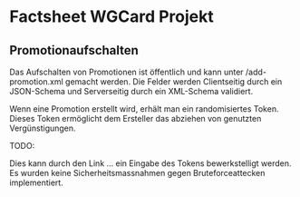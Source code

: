 # Factsheet WGCard Projekt

## Promotionaufschalten

Das Aufschalten von Promotionen ist öffentlich und
kann unter /add-promotion.xml gemacht werden. Die
Felder werden Clientseitig durch ein JSON-Schema und
Serverseitig durch ein XML-Schema validiert.

Wenn eine Promotion erstellt wird, erhält man ein
randomisiertes Token. Dieses Token ermöglicht dem
Ersteller das abziehen von genutzten Vergünstigungen.

TODO:

Dies kann durch den Link ... ein Eingabe des Tokens
bewerkstelligt werden. Es wurden keine
Sicherheitsmassnahmen gegen Bruteforceattecken implementiert.
